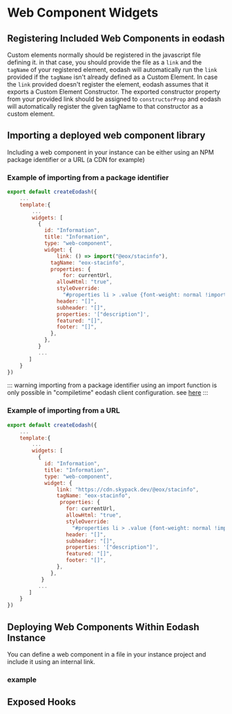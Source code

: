 # Web Component Widgets

## Registering Included Web Components in eodash
Custom elements normally should be registered in the javascript file defining it. in that case, you should provide the file as a `link` and the `tagName` of your registered element, eodash will automatically run the `link` provided if the `tagName` isn't already defined as a Custom Element. In case the `link` provided doesn't register the element, eodash assumes that it exports a Custom Element Constructor. The exported constructor property from your provided link should be assigned to `constructorProp` and eodash will automatically register the given tagName to that constructor as a custom element.

## Importing a deployed web component library
Including a web component in your instance can be either using an NPM package identifier or a URL (a CDN for example)

### Example of importing from a package identifier
```js
export default createEodash({
    ...
    template:{
        ...
        widgets: [      
          {
            id: "Information",
            title: "Information",
            type: "web-component",
            widget: {
                link: () => import("@eox/stacinfo"),
              tagName: "eox-stacinfo",
              properties: {
                  for: currentUrl,
                allowHtml: "true",
                styleOverride:
                  "#properties li > .value {font-weight: normal !important;}",
                header: "[]",
                subheader: "[]",
                properties: '["description"]',
                featured: "[]",
                footer: "[]",
              },
            },
          }
          ...
       ]
    }
})

```
::: warning
importing from a package identifier using an import function is only possible in "compiletime" eodash client configuration. see [here](/api/core/types/interfaces/WebComponentProps.html#link)
:::

### Example of importing from a URL

```js
export default createEodash({
    ...
    template:{
        ...
        widgets: [      
          {
            id: "Information",
            title: "Information",
            type: "web-component",
            widget: {
                link: "https://cdn.skypack.dev/@eox/stacinfo",
                tagName: "eox-stacinfo",
                 properties: {
                   for: currentUrl,
                   allowHtml: "true",
                   styleOverride:
                     "#properties li > .value {font-weight: normal !important;}",
                   header: "[]",
                   subheader: "[]",
                   properties: '["description"]',
                   featured: "[]",
                   footer: "[]",
                },
              },
           }
          ...
       ]
    }
})
```

## Deploying Web Components Within Eodash Instance
You can define a web component in a file in your instance project and include it using an internal link.

### example 


## Exposed Hooks
